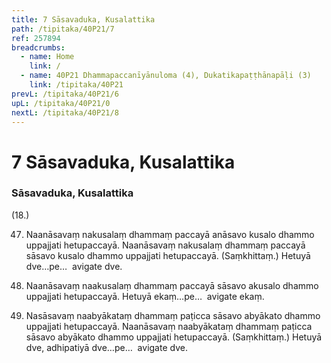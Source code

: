 ```yaml
---
title: 7 Sāsavaduka, Kusalattika
path: /tipitaka/40P21/7
ref: 257894
breadcrumbs:
  - name: Home
    link: /
  - name: 40P21 Dhammapaccanīyānuloma (4), Dukatikapaṭṭhānapāḷi (3)
    link: /tipitaka/40P21
prevL: /tipitaka/40P21/6
upL: /tipitaka/40P21/0
nextL: /tipitaka/40P21/8
---
```


# 7 Sāsavaduka, Kusalattika

### Sāsavaduka, Kusalattika

(18.)

47. Naanāsavaṃ nakusalaṃ dhammaṃ paccayā anāsavo kusalo dhammo uppajjati hetupaccayā. Naanāsavaṃ nakusalaṃ dhammaṃ paccayā sāsavo kusalo dhammo uppajjati hetupaccayā. (Saṃkhittaṃ.) Hetuyā dve…pe…  avigate dve.

48. Naanāsavaṃ naakusalaṃ dhammaṃ paccayā sāsavo akusalo dhammo uppajjati hetupaccayā. Hetuyā ekaṃ…pe…  avigate ekaṃ.

49. Nasāsavaṃ naabyākataṃ dhammaṃ paṭicca sāsavo abyākato dhammo uppajjati hetupaccayā. Naanāsavaṃ naabyākataṃ dhammaṃ paṭicca sāsavo abyākato dhammo uppajjati hetupaccayā. (Saṃkhittaṃ.) Hetuyā dve, adhipatiyā dve…pe…  avigate dve.


